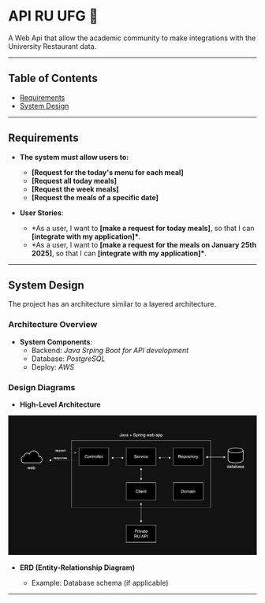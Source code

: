 <h1 > API RU UFG 🍲</h1>

A Web Api that allow the academic community to make integrations with the University Restaurant data.

---

## Table of Contents

- [Requirements](#requirements)
- [System Design](#system-design)

---

## Requirements

- **The system must allow users to:**

  - **[Request for the today's menu for each meal]**
  - **[Request all today meals]**
  - **[Request the week meals]**
  - **[Request the meals of a specific date]**

- **User Stories**:
  - \*As a user, I want to **[make a request for today meals]**, so that I can **[integrate with my application]\***.
  - \*As a user, I want to **[make a request for the meals on January 25th 2025]**, so that I can **[integrate with my application]\***.

---

## System Design

The project has an architecture similar to a layered architecture.

### Architecture Overview

- **System Components**:
  - Backend: _Java Srping Boot for API development_
  - Database: _PostgreSQL_
  - Deploy: _AWS_

### Design Diagrams

- **High-Level Architecture**

![Architecture Overview](./Docs/API-RU-Architecture.png)

- **ERD (Entity-Relationship Diagram)**

  - Example: Database schema (if applicable)

---
